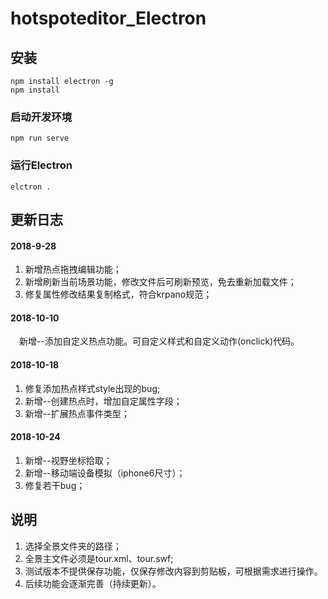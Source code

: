 # hotspoteditor_Electron

## 安装
```
npm install electron -g
npm install
```

### 启动开发环境
```
npm run serve
```

### 运行Electron
```
elctron .
```
## 更新日志     
#### 2018-9-28       

1. 新增热点拖拽编辑功能；
2. 新增刷新当前场景功能，修改文件后可刷新预览，免去重新加载文件；
3. 修复属性修改结果复制格式，符合krpano规范；       

#### 2018-10-10      

　新增--添加自定义热点功能。可自定义样式和自定义动作(onclick)代码。     

#### 2018-10-18      

1. 修复添加热点样式style出现的bug;     
2. 新增--创建热点时，增加自定属性字段；
3. 新增--扩展热点事件类型；         

#### 2018-10-24      

1. 新增--视野坐标拾取；
2. 新增--移动端设备模拟（iphone6尺寸）；
3. 修复若干bug；


## 说明      

1. 选择全景文件夹的路径；
2. 全景主文件必须是tour.xml、tour.swf;
3. 测试版本不提供保存功能，仅保存修改内容到剪贴板，可根据需求进行操作。
4. 后续功能会逐渐完善（持续更新）。
